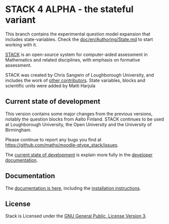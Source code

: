 # STACK 4 ALPHA - the stateful variant

This branch contains the experimental question model expansion that includes state-variables. Check the
[doc/en/Authoring/State.md](doc/en/Authoring/State.md) to start working with it.

[STACK](https://github.com/maths/moodle-qtype_stack/blob/master/doc/en/About/index.md)
is an open-source system for computer-aided assessment in Mathematics and related
disciplines, with emphasis on formative assessment.

STACK was created by Chris Sangwin of Loughborough University, and includes the work of
[other contributors](https://github.com/maths/moodle-qtype_stack/blob/master/doc/en/About/Credits.md).
State variables, blocks and scientific units were added by Matti Harjula 

## Current state of development

This version contains some major changes from the previous versions, notably the question blocks from Aalto Finland.
STACK continues to be used at Loughborough University, the Open University and the University of Birmingham.

Please continue to report any bugs you find at https://github.com/maths/moodle-qtype_stack/issues.

The [current state of development](https://github.com/maths/moodle-qtype_stack/blob/master/doc/en/Developer/Development_track.md)
is explain more fully in the [developer documentation](https://github.com/maths/moodle-qtype_stack/blob/master/doc/en/Developer/index.md).


## Documentation

The [documentation is here](https://github.com/maths/moodle-qtype_stack/blob/master/doc/en/index.md),
including the
[installation instructions](https://github.com/maths/moodle-qtype_stack/blob/master/doc/en/Installation/index.md).


## License

Stack is Licensed under the [GNU General Public, License Version 3](https://github.com/maths/moodle-qtype_stack/blob/master/COPYING.txt).
